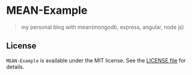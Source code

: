 # MEAN-Example
> my personal blog with mean(mongodb, express, angular, node js)

## License

`MEAN-Example` is available under the MIT license. See the [LICENSE
file](LICENSE) for details.